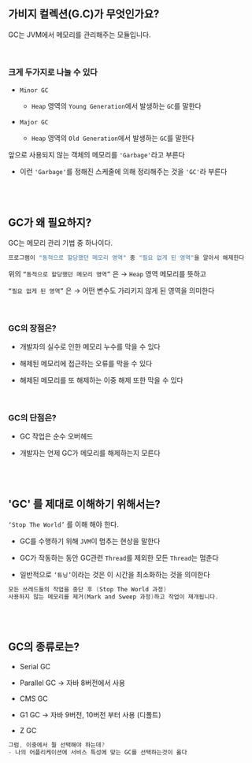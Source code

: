 ## 가비지 컬렉션(G.C)가 무엇인가요?

GC는 JVM에서 메모리를 관리해주는 모듈입니다.

<br/>

### 크게 두가지로 나눌 수 있다

- `Minor GC`

    - `Heap` 영역의 `Young Generation`에서 발생하는 `GC`를 말한다

- `Major GC`

    - `Heap` 영역의 `Old Generation`에서 발생하는 `GC`를 말한다

앞으로 사용되지 않는 객체의 메모리를 `'Garbage'`라고 부른다

- 이런 `'Garbage'`를 정해진 스케줄에 의해 정리해주는 것을 `'GC'`라 부른다

<br/><br/>

## GC가 왜 필요하지?

GC는 메모리 관리 기법 중 하나이다.

```java
프로그램이 "동적으로 할당했던 메모리 영역" 중 "필요 없게 된 영역"을 알아서 해제한다
```

위의 `“동적으로 할당했던 메모리 영역”` 은 → `Heap` 영역 메모리를 뜻하고

`“필요 없게 된 영역”` 은 → 어떤 변수도 가리키지 않게 된 영역을 의미한다

<br/>

### GC의 장점은?

- 개발자의 실수로 인한 메모리 누수를 막을 수 있다

- 해제된 메모리에 접근하는 오류를 막을 수 있다
- 해제된 메모리를 또 해제하는 이중 해제 또한 막을 수 있다

<br/>

### GC의 단점은?

- GC 작업은 순수 오버헤드

- 개발자는 언제 GC가 메모리를 해제하는지 모른다

<br/><br/>

## 'GC' 를 제대로 이해하기 위해서는?

`‘Stop The World’` 를 이해 해야 한다.

- GC를 수행하기 위해 `JVM`이 멈추는 현상을 말한다

- GC가 작동하는 동안 GC관련 `Thread`를 제외한 모든 `Thread`는 멈춘다
- 일반적으로 `‘튜닝’`이라는 것은 이 시간을 최소화하는 것을 의미한다

```java
모든 쓰레드들의 작업을 중단 후 (Stop The World 과정) 
사용하지 않는 메모리를 제거(Mark and Sweep 과정)하고 작업이 재개됩니다.
```

<br/><br/>

## GC의 종류로는?

- Serial GC

- Parallel GC → 자바 8버전에서 사용
- CMS GC
- G1 GC → 자바 9버전, 10버전 부터 사용 (디폴트)
- Z GC

```java
그럼, 이중에서 뭘 선택해야 하는데?
- 나의 어플리케이션에 서비스 특성에 맞는 GC를 선택하는것이 옳다
```